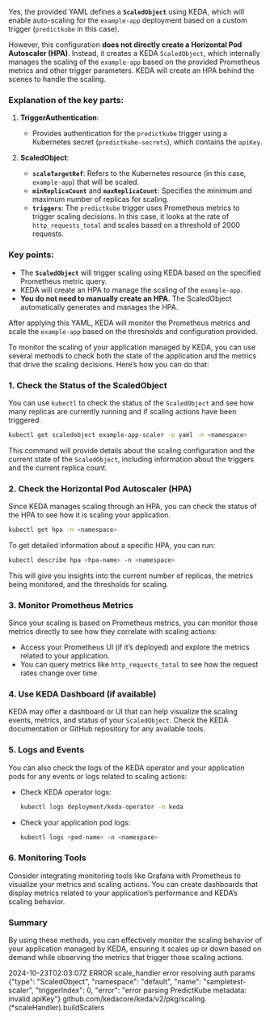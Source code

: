 Yes, the provided YAML defines a **`ScaledObject`** using KEDA, which will enable auto-scaling for the `example-app` deployment based on a custom trigger (`predictkube` in this case). 

However, this configuration **does not directly create a Horizontal Pod Autoscaler (HPA)**. Instead, it creates a KEDA `ScaledObject`, which internally manages the scaling of the `example-app` based on the provided Prometheus metrics and other trigger parameters. KEDA will create an HPA behind the scenes to handle the scaling.

### Explanation of the key parts:

1. **TriggerAuthentication**:
   - Provides authentication for the `predictkube` trigger using a Kubernetes secret (`predictkube-secrets`), which contains the `apiKey`.

2. **ScaledObject**:
   - **`scaleTargetRef`**: Refers to the Kubernetes resource (in this case, `example-app`) that will be scaled.
   - **`minReplicaCount`** and **`maxReplicaCount`**: Specifies the minimum and maximum number of replicas for scaling.
   - **`triggers`**: The `predictkube` trigger uses Prometheus metrics to trigger scaling decisions. In this case, it looks at the rate of `http_requests_total` and scales based on a threshold of 2000 requests.

### Key points:
- The **`ScaledObject`** will trigger scaling using KEDA based on the specified Prometheus metric query.
- KEDA will create an HPA to manage the scaling of the `example-app`.
- **You do not need to manually create an HPA**. The ScaledObject automatically generates and manages the HPA.

After applying this YAML, KEDA will monitor the Prometheus metrics and scale the `example-app` based on the thresholds and configuration provided.

To monitor the scaling of your application managed by KEDA, you can use several methods to check both the state of the application and the metrics that drive the scaling decisions. Here’s how you can do that:

### 1. Check the Status of the ScaledObject

You can use `kubectl` to check the status of the `ScaledObject` and see how many replicas are currently running and if scaling actions have been triggered.

```bash
kubectl get scaledobject example-app-scaler -o yaml -n <namespace>
```

This command will provide details about the scaling configuration and the current state of the `ScaledObject`, including information about the triggers and the current replica count.

### 2. Check the Horizontal Pod Autoscaler (HPA)

Since KEDA manages scaling through an HPA, you can check the status of the HPA to see how it is scaling your application.

```bash
kubectl get hpa -n <namespace>
```

To get detailed information about a specific HPA, you can run:

```bash
kubectl describe hpa <hpa-name> -n <namespace>
```

This will give you insights into the current number of replicas, the metrics being monitored, and the thresholds for scaling.

### 3. Monitor Prometheus Metrics

Since your scaling is based on Prometheus metrics, you can monitor those metrics directly to see how they correlate with scaling actions:

- Access your Prometheus UI (if it’s deployed) and explore the metrics related to your application. 
- You can query metrics like `http_requests_total` to see how the request rates change over time.

### 4. Use KEDA Dashboard (if available)

KEDA may offer a dashboard or UI that can help visualize the scaling events, metrics, and status of your `ScaledObject`. Check the KEDA documentation or GitHub repository for any available tools.

### 5. Logs and Events

You can also check the logs of the KEDA operator and your application pods for any events or logs related to scaling actions:

- Check KEDA operator logs:
  ```bash
  kubectl logs deployment/keda-operator -n keda
  ```

- Check your application pod logs:
  ```bash
  kubectl logs <pod-name> -n <namespace>
  ```

### 6. Monitoring Tools

Consider integrating monitoring tools like Grafana with Prometheus to visualize your metrics and scaling actions. You can create dashboards that display metrics related to your application’s performance and KEDA’s scaling behavior.

### Summary

By using these methods, you can effectively monitor the scaling behavior of your application managed by KEDA, ensuring it scales up or down based on demand while observing the metrics that trigger those scaling actions.

2024-10-23T02:03:07Z	ERROR	scale_handler	error resolving auth params	{"type": "ScaledObject", "namespace": "default", "name": "sampletest-scaler", "triggerIndex": 0, "error": "error parsing PredictKube metadata: invalid apiKey"}
github.com/kedacore/keda/v2/pkg/scaling.(*scaleHandler).buildScalers